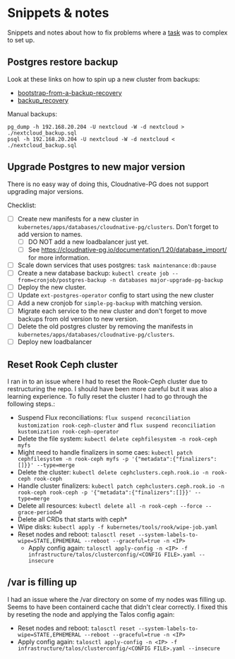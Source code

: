 # Snippets & notes

Snippets and notes about how to fix problems where a [task](../.taskfiles/) was to complex to set up.

## Postgres restore backup

Look at these links on how to spin up a new cluster from backups:

- [bootstrap-from-a-backup-recovery](https://cloudnative-pg.io/documentation/1.16/bootstrap/#bootstrap-from-a-backup-recovery)
- [backup_recovery](https://cloudnative-pg.io/documentation/1.16/backup_recovery/)

Manual backups:

```shell
pg_dump -h 192.168.20.204 -U nextcloud -W -d nextcloud > ./nextcloud_backup.sql
psql -h 192.168.20.204 -U nextcloud -W -d nextcloud < ./nextcloud_backup.sql
```

## Upgrade Postgres to new major version

There is no easy way of doing this, Cloudnative-PG does not support upgrading major versions.

Checklist:
- [ ] Create new manifests for a new cluster in `kubernetes/apps/databases/cloudnative-pg/clusters`. Don't forget to add version to names.
  - [ ] DO NOT add a new loadbalancer just yet.
  - [ ] See https://cloudnative-pg.io/documentation/1.20/database_import/ for more information.
- [ ] Scale down services that uses postgres: `task maintenance:db:pause`
- [ ] Create a new database backup: `kubectl create job --from=cronjob/postgres-backup -n databases major-upgrade-pg-backup`
- [ ] Deploy the new cluster.
- [ ] Update `ext-postgres-operator` config to start using the new cluster
- [ ] Add a new cronjob for `simple-pg-backup` with matching version.
- [ ] Migrate each service to the new cluster and don't forget to move backups from old version to new version.
- [ ] Delete the old postgres cluster by removing the manifests in `kubernetes/apps/databases/cloudnative-pg/clusters`.
- [ ] Deploy new loadbalancer

## Reset Rook Ceph cluster

I ran in to an issue where I had to reset the Rook-Ceph cluster due to restructuring the repo. I should have been more careful but it was also a learning experience. To fully reset the cluster I had to go through the following steps.:

* Suspend Flux reconciliations: `flux suspend reconciliation kustomization rook-ceph-cluster` and `flux suspend reconciliation kustomization rook-ceph-operator`
* Delete the file system: `kubectl delete cephfilesystem -n rook-ceph myfs`
* Might need to handle finalizers in some caes: `kubectl patch cephfilesystem -n rook-ceph myfs -p '{"metadata":{"finalizers":[]}}' --type=merge`
* Delete the cluster: `kubectl delete cephclusters.ceph.rook.io -n rook-ceph rook-ceph`
* Handle cluster finalizers: `kubectl patch cephclusters.ceph.rook.io -n rook-ceph rook-ceph -p '{"metadata":{"finalizers":[]}}' --type=merge`
* Delete all resources: `kubectl delete all -n rook-ceph --force --grace-period=0`
* Delete all CRDs that starts with ceph*
* Wipe disks: `kubectl apply -f kubernetes/tools/rook/wipe-job.yaml`
* Reset nodes and reboot: `talosctl reset --system-labels-to-wipe=STATE,EPHEMERAL --reboot --graceful=true -n <IP>`
  * Apply config again: `talosctl apply-config -n <IP> -f infrastructure/talos/clusterconfig/<CONFIG FILE>.yaml --insecure`

## /var is filling up

I had an issue where the /var directory on some of my nodes was filling up. Seems to have been containerd cache that didn't clear correctly. I fixed this by reseting the node and applying the Talos config again:

* Reset nodes and reboot: `talosctl reset --system-labels-to-wipe=STATE,EPHEMERAL --reboot --graceful=true -n <IP>`
* Apply config again: `talosctl apply-config -n <IP> -f infrastructure/talos/clusterconfig/<CONFIG FILE>.yaml --insecure`
